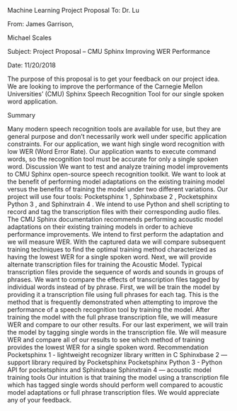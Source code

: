 Machine Learning Project Proposal
To: Dr. Lu

From: James Garrison,

Michael Scales

Subject: Project Proposal – CMU Sphinx Improving WER Performance

Date: 11/20/2018

The purpose of this proposal is to get your feedback on our project idea. We are looking to improve the performance
of the Carnegie Mellon Universities’ (CMU) Sphinx Speech Recognition Tool for our single spoken word
application.

Summary

Many modern speech recognition tools are available for use, but they are general purpose and don’t necessarily work
well under specific application constraints. For our application, we want high single word recognition with low
WER (Word Error Rate). Our application wants to execute command words, so the recognition tool must be
accurate for only a single spoken word.
Discussion
We want to test and analyze training model improvements to CMU Sphinx open-source speech recognition toolkit.
We want to look at the benefit of performing model adaptations on the existing training model versus the benefits of
training the model under two different variations. Our project will use four tools: Pocketsphinx 1 , Sphinxbase 2 ,
Pocketsphinx Python 3 , and Sphinxtrain 4 . We intend to use Python and shell scripting to record and tag the
transcription files with their corresponding audio files.
The CMU Sphinx documentation recommends performing acoustic model adaptations on their existing training
models in order to achieve performance improvements. We intend to first perform the adaptation and we will
measure WER. With the captured data we will compare subsequent training techniques to find the optimal training
method characterized as having the lowest WER for a single spoken word.
Next, we will provide alternate transcription files for training the Acoustic Model. Typical transcription files provide
the sequence of words and sounds in groups of phrases. We want to compare the effects of transcription files tagged
by individual words instead of by phrase.
First, we will be train the model by providing it a transcription file using full phrases for each tag. This is the method
that is frequently demonstrated when attempting to improve the performance of a speech recognition tool by training
the model. After training the model with the full phrase transcription file, we will measure WER and compare to our
other results.
For our last experiment, we will train the model by tagging single words in the transcription file. We will measure
WER and compare all of our results to see which method of training provides the lowest WER for a single spoken
word.
Recommendation
Pocketsphinx 1 - lightweight recognizer library written in C
Sphinxbase 2 — support library required by Pocketsphinx
Pocketsphinx Python 3 - Python API for pocketsphinx and Sphinxbase
Sphinxtrain 4 — acoustic model training tools
Our intuition is that training the model using a transcription file which has tagged single words should perform well
compared to acoustic model adaptations or full phrase transcription files. We would appreciate any of your
feedback.
